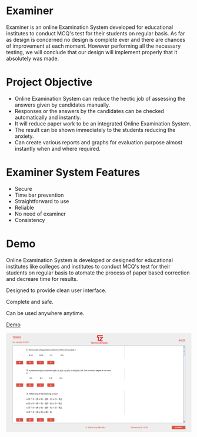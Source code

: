 # Examiner

   Examiner is an online Examination System developed for educational institutes to conduct MCQ's test for their students on regular basis. As far as design is concerned no design is complete ever and there are chances of improvement at each moment. However performing all the necessary testing, we will conclude that our design will implement properly that it absolutely was made.
   
# Project Objective

   * Online Examination System can reduce the hectic job of assessing the answers given by candidates manually.
   * Responses or the answers by the candidates can be checked automatically and instantly.
   * It will reduce paper work to be an integrated Online Examination System.
   * The result can be shown immediately to the students reducing the anxiety.
   * Can create various reports and graphs for evaluation purpose almost instantly when and where required.
   

# Examiner System Features

  * Secure
  * Time bar prevention
  * Straightforward to use
  * Reliable
  * No need of examiner
  * Consistency
  
# Demo
   
   <p>Online Examination System is developed or designed for educational institutes like colleges and institutes to conduct MCQ's test for their students on regular basis to atomate the process of paper based correction and decreare time for results.</p>
   <p>Designed to provide clean user interface.</p>
   <p>Complete and safe.</p>
   <p>Can be used anywhere anytime.</p>
   
   [Demo](https://swaroopmaddu.github.io/examiner)



<img src="Demo/exam.png" alt="Exam"/>
